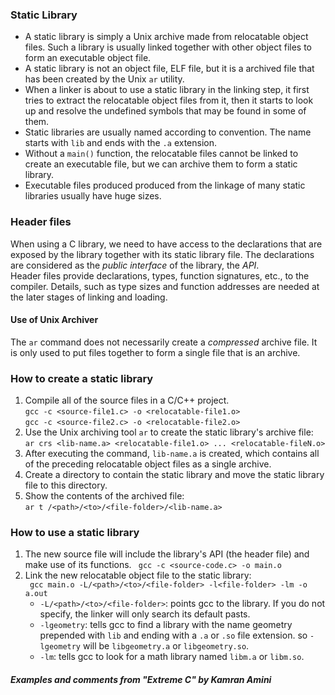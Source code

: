 ### Static Library  
- A static library is simply a Unix archive made from relocatable object files. Such
a library is usually linked together with other object files to form an executable
object file.    
- A static library is not an object file, ELF file, but it is a archived file that 
has been created by the Unix `ar` utility.  
- When a linker is about to use a static library in the linking step, it first tries 
to extract the relocatable object files from it, then it starts to look up and 
resolve the undefined symbols that may be found in some of them.  
- Static libraries are usually named according to convention. The name starts with
`lib` and ends with the `.a` extension. 
- Without a `main()` function, the relocatable files cannot be linked to create an
executable file, but we can archive them to form a static library.  
- Executable files produced produced from the linkage of many static libraries usually
have huge sizes.  

### Header files   
When using a C library, we need to have access to the declarations that are exposed
by the library together with its static library file. 
The declarations are considered as the *public interface* of the library, the *API*.  
Header files provide declarations, types, function signatures, etc., to the compiler. 
Details, such as type sizes and function addresses are needed at the later stages of 
linking and loading.

#### Use of Unix Archiver
The `ar` command does not necessarily create a *compressed* archive file. It is 
only used to put files together to form a single file that is an archive.   

### How to create a static library    
1. Compile all of the source files in a C/C++ project.    
`gcc -c <source-file1.c> -o <relocatable-file1.o>`   
`gcc -c <source-file2.c> -o <relocatable-file2.o>`   
2. Use the Unix archiving tool `ar` to create the static library's archive file:   
`ar crs <lib-name.a> <relocatable-file1.o> ... <relocatable-fileN.o>`    
3. After executing the command, `lib-name.a` is created, which contains all of 
the preceding relocatable object files as a single archive.  
4. Create a directory to contain the static library and move the static library file to this directory.
5. Show the contents of the archived file:   
`ar t /<path>/<to>/<file-folder>/<lib-name.a>`     

### How to use a static library   
1. The new source file will include the library's API (the header file) and make use of its functions. 
` gcc -c <source-code.c> -o main.o`    
2. Link the new relocatable object file to the static library:  
` gcc main.o -L/<path>/<to>/<file-folder> -l<file-folder> -lm -o a.out`   
    * `-L/<path>/<to>/<file-folder>`:  points gcc to the library. If you do not specify, the linker will
    only search its default pasts.  
    * `-lgeometry`:  tells gcc to find a library with the name geometry prepended with `lib` and 
    ending with a `.a` or `.so` file extension. so `-lgeometry` will be `libgeometry.a` or `libgeometry.so`.       
    * `-lm`:  tells gcc to look for a math library named `libm.a` or `libm.so`.   

##### Examples and comments from "Extreme C" by Kamran Amini






